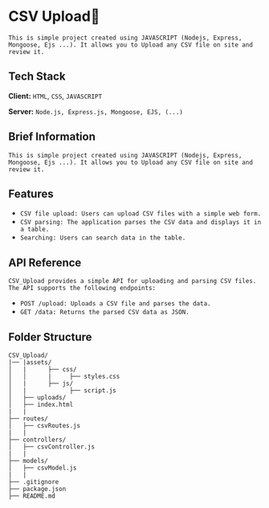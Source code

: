 # CSV Upload📄

`This is simple project created using JAVASCRIPT (Nodejs, Express, Mongoose, Ejs ...). It allows you to Upload any CSV file on site and review it.`

## Tech Stack

**Client:** `HTML`, `CSS`, `JAVASCRIPT`

**Server:** `Node.js, Express.js, Mongoose, EJS, (...)`

## Brief Information

`This is simple project created using JAVASCRIPT (Nodejs, Express, Mongoose, Ejs ...). It allows you to Upload any CSV file on site and review it.`

## Features

- `CSV file upload: Users can upload CSV files with a simple web form.`
- `CSV parsing: The application parses the CSV data and displays it in a table.`
- `Searching: Users can search data in the table.`

## API Reference

`CSV_Upload provides a simple API for uploading and parsing CSV files. The API supports the following endpoints:`

- `POST /upload: Uploads a CSV file and parses the data.`
- `GET /data: Returns the parsed CSV data as JSON.`

## Folder Structure

```
CSV_Upload/
|── |assets/
│   |      ├── css/
│   │      |     ├── styles.css
│   |      ├── js/
│   |            ├── script.js
│   ├── uploads/
│   ├── index.html
|   |
├── routes/
│   ├── csvRoutes.js
|   |
├── controllers/
│   ├── csvController.js
|   |
├── models/
│   ├── csvModel.js
|   |
├── .gitignore
├── package.json
├── README.md
```
